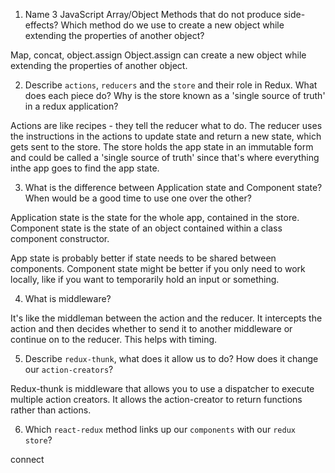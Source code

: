 1.  Name 3 JavaScript Array/Object Methods that do not produce side-effects? Which method do we use to create a new object while extending the properties of another object?

Map, concat, object.assign
Object.assign can create a new object while extending the properties of another object.

2.  Describe `actions`, `reducers` and the `store` and their role in Redux. What does each piece do? Why is the store known as a 'single source of truth' in a redux application?

Actions are like recipes - they tell the reducer what to do. The reducer uses the instructions in the actions to update state and return a new state, which gets sent to the store. The store holds the app state in an immutable form and could be called a 'single source of truth' since that's where everything inthe app goes to find the app state.

3.  What is the difference between Application state and Component state? When would be a good time to use one over the other?

Application state is the state for the whole app, contained in the store.
Component state is the state of an object contained within a class component constructor.

App state is probably better if state needs to be shared between components. Component state might be better if you only need to work locally, like if you want to temporarily hold an input or something. 

4.  What is middleware?

It's like the middleman between the action and the reducer. It intercepts the action and then decides whether to send it to another middleware or continue on to the reducer. This helps with timing.

5.  Describe `redux-thunk`, what does it allow us to do? How does it change our `action-creators`?

Redux-thunk is middleware that allows you to use a dispatcher to execute multiple action creators. It allows the action-creator to return functions rather than actions.

6.  Which `react-redux` method links up our `components` with our `redux store`?

connect
